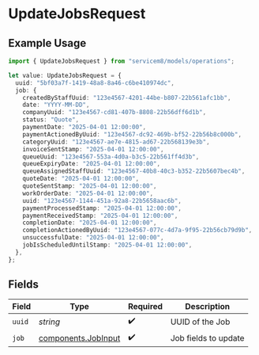 # UpdateJobsRequest

## Example Usage

```typescript
import { UpdateJobsRequest } from "servicem8/models/operations";

let value: UpdateJobsRequest = {
  uuid: "5bf03a7f-1419-48a8-8a46-c6be410974dc",
  job: {
    createdByStaffUuid: "123e4567-4201-44be-b807-22b561afc1bb",
    date: "YYYY-MM-DD",
    companyUuid: "123e4567-cd81-407b-8808-22b56dff6d1b",
    status: "Quote",
    paymentDate: "2025-04-01 12:00:00",
    paymentActionedByUuid: "123e4567-dc92-469b-bf52-22b56b8c000b",
    categoryUuid: "123e4567-ae7e-4815-ad67-22b568139e3b",
    invoiceSentStamp: "2025-04-01 12:00:00",
    queueUuid: "123e4567-553a-4d0a-b3c5-22b561ff4d3b",
    queueExpiryDate: "2025-04-01 12:00:00",
    queueAssignedStaffUuid: "123e4567-40b8-40c3-b352-22b5607bec4b",
    quoteDate: "2025-04-01 12:00:00",
    quoteSentStamp: "2025-04-01 12:00:00",
    workOrderDate: "2025-04-01 12:00:00",
    uuid: "123e4567-1144-451a-92a8-22b5658aac6b",
    paymentProcessedStamp: "2025-04-01 12:00:00",
    paymentReceivedStamp: "2025-04-01 12:00:00",
    completionDate: "2025-04-01 12:00:00",
    completionActionedByUuid: "123e4567-077c-4d7a-9f95-22b56cb79d9b",
    unsuccessfulDate: "2025-04-01 12:00:00",
    jobIsScheduledUntilStamp: "2025-04-01 12:00:00",
  },
};
```

## Fields

| Field                                                      | Type                                                       | Required                                                   | Description                                                |
| ---------------------------------------------------------- | ---------------------------------------------------------- | ---------------------------------------------------------- | ---------------------------------------------------------- |
| `uuid`                                                     | *string*                                                   | :heavy_check_mark:                                         | UUID of the Job                                            |
| `job`                                                      | [components.JobInput](../../models/components/jobinput.md) | :heavy_check_mark:                                         | Job fields to update                                       |
